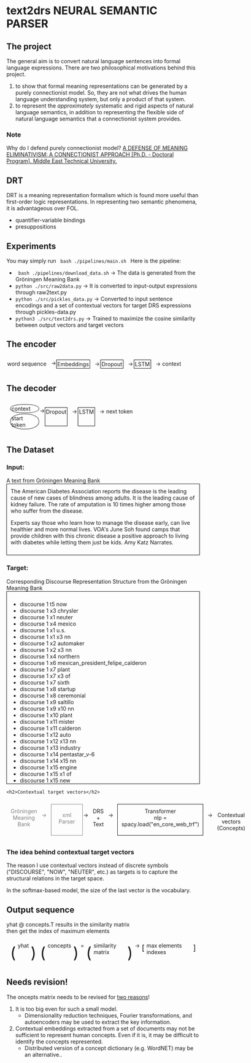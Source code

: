<h1>text2drs NEURAL SEMANTIC PARSER</h1>
<h2>The project</h2>
The general aim is to convert natural language sentences into formal language expressions. There are two philosophical motivations behind this project. 
<ol>
    <li>to show that formal meaning representations can be generated by a purely connectionist model. So, they are not what drives the human language understanding system, but only a product of that system.</li>
    <li>to represent the <i>approximately</i> systematic and rigid aspects of natural language semantics, in addition to representing the flexible side of natural language semantics that a connectionist system provides.</li>
</ol>
<h3>Note</h3><p>Why do I defend purely connectionist model? <a href="https://open.metu.edu.tr/handle/11511/96733"> A DEFENSE OF MEANING ELIMINATIVISM: A CONNECTIONIST APPROACH [Ph.D. - Doctoral Program]. Middle East Technical University.</a></p>

<h2>DRT</h2>
DRT is a meaning representation formalism which is found more useful than first-order logic representations. In representing two semantic phenomena, it is advantageous over FOL.
<ul>
    <li>quantifier-variable bindings </li>
    <li>presuppositions</li>
</ul>

<h2>Experiments</h2>
You may simply run <code> bash ./pipelines/main.sh </code>
Here is the pipeline:
<ul>
    <li><code> bash ./pipelines/download_data.sh</code> &rarr; The data is generated from the Gröningen Meaning Bank</li>
    <li><code>python ./src/raw2data.py</code> &rarr; It is converted to input-output expressions through raw2text.py</li>
    <li><code>python ./src/pickles_data.py</code> &rarr; Converted to input sentence encodings and a set of contextual vectors for target DRS expressions through pickles-data.py</li>
    <li><code>python3 ./src/text2drs.py</code> &rarr; Trained to maximize the cosine similarity between output vectors and target vectors </li>
</ul>
    
    
<h2> The encoder </h2>
<div style="display:flex; ">
    <div style="padding:2px; margin: 2% 2% 2% 0%;"> word sequence </div>
    <div style="margin: 2% 0% 2% 0%;"> &rarr;</div>
    <div style="border:1px solid #000000; padding:2px; margin: 2% 2% 2% 0%;">Embeddings</div>
    <div style="padding:2px; margin: 2% 0% 2% 0%;"> &rarr;</div>
    <div style="border:1px solid #000000; padding:2px; margin: 2% 2% 2% 0%;">Dropout</div>
    <div style="padding:2px; margin: 2% 0% 2% 0%;"> &rarr;</div> 
    <div style="border:1px solid #000000; padding:2px; margin: 2% 2% 2% 0%;">LSTM</div>
    <div style="padding:2px; margin: 2% 0% 2% 0%;"> &rarr;</div> 
    <div style="padding:2px; margin: 2% 2% 2% 0%;"> context </div>
</div>

    
    
<h2>The decoder </h2>
<div style="display:flex; padding:2%; ">
    <div>
        <div style="border:1px solid; border-radius: 45%; padding:2px;  margin: 2% 2% 2% 0%;"> context </div>
        <div style="border:1px solid; border-radius: 45%; padding:2px;  margin: 2% 2% 2% 0%;"> start token </div> 
    </div>
    <div style="margin: 2% 0% 2% 0%;"> &rarr;</div>
    <div style="border:1px solid #000000; padding:2px; margin: 2% 2% 2% 0%;">Dropout</div>
    <div style="padding:2px; margin: 2% 0% 2% 0%;"> &rarr;</div>
    <div style="border:1px solid #000000; padding:2px; margin: 2% 2% 2% 0%;">LSTM</div>
    <div style="padding:2px; margin: 2% 0% 2% 0%;"> &rarr;</div> 
    <div style="padding:2px; margin: 2% 2% 2% 0%;"> next token </div>
</div>
    
    
<h2> The Dataset </h2>
<div><h3>Input:</h3> A text from Gröningen Meaning Bank
    <div style="border: 1px solid black; padding:2%;">
        The American Diabetes Association reports the disease is the leading cause of
new cases of blindness among adults. It is the leading cause of kidney failure.
The rate of amputation is 10 times higher among those who suffer from the
disease.

Experts say those who learn how to manage the disease early, can live healthier
and more normal lives. VOA's June Soh found camps that provide children with
this chronic disease a positive approach to living with diabetes while letting
them just be kids. Amy Katz Narrates. 
    </div>
</div>
<div>
    <h3>Target:</h3> Corresponding Discourse Representation Structure from the Gröningen Meaning Bank
    <div style="border: 1px solid black; padding:2%; overflow: scroll;height:30rem;">
        <ul>
            <li>discourse 1 t5 now</li>
            <li>discourse 1 x3 chrysler</li>
            <li>discourse 1 x1 neuter</li>
            <li>discourse 1 x4 mexico</li>
            <li>discourse 1 x1 u.s.</li>
            <li>discourse 1 x1 x3 nn</li>
            <li>discourse 1 x2 automaker</li>
            <li>discourse 1 x2 x3 nn</li>
            <li>discourse 1 x4 northern</li>
            <li>discourse 1 x6 mexican_president_felipe_calderon</li>
            <li>discourse 1 x7 plant</li>
            <li>discourse 1 x7 x3 of</li>
            <li>discourse 1 x7 sixth</li>
            <li>discourse 1 x8 startup</li>
            <li>discourse 1 x8 ceremonial</li>
            <li>discourse 1 x9 saltillo</li>
            <li>discourse 1 x9 x10 nn</li>
            <li>discourse 1 x10 plant</li>
            <li>discourse 1 x11 mister</li>
            <li>discourse 1 x11 calderon</li>
            <li>discourse 1 x12 auto</li>
            <li>discourse 1 x12 x13 nn</li>
            <li>discourse 1 x13 industry</li>
            <li>discourse 1 x14 pentastar_v-6</li>
            <li>discourse 1 x14 x15 nn</li>
            <li>discourse 1 x15 engine</li>
            <li>discourse 1 x15 x1 of</li>
            <li>discourse 1 x15 new</li>
            <li>discourse 1 x15 fuel-efficient</li>
            <li>discourse 1 x16 dodge</li>
            <li>discourse 1 x17 jeep</li>
            <li>discourse 1 e21 build</li>
            <li>discourse 1 x19 engine</li>
            <li>discourse 1 x20 year</li>
            <li>discourse 1 x18 capacity</li>
            <li>discourse 1 x19</li>
            <li>discourse 1 x19 x20 per</li>
            <li>discourse 1 e21 x18 Agent</li>
            <li>discourse 1 e21 x19 Product</li>
            <li>discourse 1 x25 new</li>
            <li>discourse 1 x25 plant</li>
            <li>discourse 1 x26 dollar</li>
            <li>discourse 1 x24 engine</li>
            <li>discourse 1 x24 x25 nn</li>
            <li>discourse 1 x26</li>
            <li>discourse 1 x25 x26 rel</li>
            <li>discourse 1 e27 open</li>
            <li>discourse 1 x25 x4 in</li>
            <li>discourse 1 e27 x3 Agent</li>
            <li>discourse 1 e27 x25 Theme</li>
            <li>discourse 1 x28 t5</li>
            <li>discourse 1 x28 t29 temp_included</li>
            <li>discourse 1 e27 t29 temp_abut</li>
            <li>discourse 1 e31 say</li>
            <li>discourse 1 e31 x6 Agent</li>
            <li>discourse 1 e31 p32 Topic</li>
            <li>discourse 1 p32</li>
            <li>discourse 1 e31 t33 temp_included</li>
            <li>discourse 1 t33 t5 temp_before</li>
            <li>discourse 1 x10 friday</li>
            <li>discourse 1 x8 x10 of</li>
            <li>discourse 1 e31 x8 during</li>
            <li>discourse 1</li>
            <li>discourse 1 e35 create</li>
            <li>discourse 1 x34 job</li>
            <li>discourse 1 x7 x4 in</li>
            <li>discourse 1 x34</li>
            <li>discourse 1 e35 x7 Agent</li>
            <li>discourse 1 e35 x34 Product</li>
            <li>discourse 1 e35 t36 temp_included</li>
            <li>discourse 1 t5 t36 temp_before</li>
            <li>discourse 1 e38 say</li>
            <li>discourse 1 e38 x11 Agent</li>
            <li>discourse 1 e38 p39 Topic</li>
            <li>discourse 1 p39</li>
            <li>discourse 1 e38 t40 temp_included</li>
            <li>discourse 1 t40 t5 temp_before</li>
            <li>discourse 1 x41 leader</li>
            <li>discourse 1 x41 worldwide</li>
            <li>discourse 1 e42 become</li>
            <li>discourse 1 x41 x13 in</li>
            <li>discourse 1 e42 x4 agent</li>
            <li>discourse 1 e42 x41 patient</li>
            <li>discourse 1 x43 t5</li>
            <li>discourse 1 x43 t44 temp_included</li>
            <li>discourse 1 e42 t44 temp_abut</li>
            <li>discourse 1 e46 plan</li>
            <li>discourse 1 e46 x3 Experiencer</li>
            <li>discourse 1 e46 p47 Theme</li>
            <li>discourse 1 p47</li>
            <li>discourse 1 e46 t48 temp_included</li>
            <li>discourse 1 t48 t5</li>
            <li>discourse 1 e51 build</li>
            <li>discourse 1 x49 ram</li>
            <li>discourse 1 x49 x50 nn</li>
            <li>discourse 1 x50 vehicle</li>
            <li>discourse 1 x16 x17 rel</li>
            <li>discourse 1 x16 x50 rel</li>
            <li>discourse 1 x3 x16 rel</li>
            <li>discourse 1 x15 x3 for</li>
            <li>discourse 1 e51 x3 Agent</li>
            <li>discourse 1 e51 x15 Product</li>
            <li>discourse 1 e54 say</li>
            <li>discourse 1 x53 official</li>
            <li>discourse 1 x53 mexican</li>
            <li>discourse 1 e54 x53 Agent</li>
            <li>discourse 1 e54 p55 Topic</li>
            <li>discourse 1 p55</li>
            <li>discourse 1 e54 t56 temp_included</li>
            <li>discourse 1 t56 t5</li>
            <li>discourse 1</li>
            <li>discourse 1 e57 have</li>
            <li>discourse 1 e57 x25 Agent</li>
            <li>discourse 1 e57 x18 Patient</li>
            <li>discourse 1 e57 t58 temp_included</li>
            <li>discourse 1 t5 t58 temp_before</li>
            <li>discourse 2 x25 new</li>
            <li>discourse 2 x25 plant</li>
            <li>discourse 2 x26 dollar</li>
            <li>discourse 2 x24 engine</li>
            <li>discourse 2 x24 x25 nn</li>
            <li>discourse 2 x26</li>
            <li>discourse 2 x25 x26 rel</li>
            <li>discourse 2 e27 open</li>
            <li>discourse 2 x25 x4 in</li>
            <li>discourse 2 e27 x3 Agent</li>
            <li>discourse 2 e27 x25 Theme</li>
            <li>discourse 2 x28 t5</li>
            <li>discourse 2 x28 t29 temp_included</li>
            <li>discourse 2 e27 t29 temp_abut</li>
            <li>discourse 2 e31 say</li>
            <li>discourse 2 e31 x6 Agent</li>
            <li>discourse 2 e31 p32 Topic</li>
            <li>discourse 2 p32</li>
            <li>discourse 2 e31 t33 temp_included</li>
            <li>discourse 2 t33 t5 temp_before</li>
            <li>discourse 2 x10 friday</li>
            <li>discourse 2 x8 x10 of</li>
            <li>discourse 2 e31 x8 during</li>
            <li>discourse 2</li>
            <li>discourse 2 e35 create</li>
            <li>discourse 2 x34 job</li>
            <li>discourse 2 x7 x4 in</li>
            <li>discourse 2 x34</li>
            <li>discourse 2 e35 x7 Agent</li>
            <li>discourse 2 e35 x34 Product</li>
            <li>discourse 2 e35 t36 temp_included</li>
            <li>discourse 2 t5 t36 temp_before</li>
            <li>discourse 2 e38 say</li>
            <li>discourse 2 e38 x11 Agent</li>
            <li>discourse 2 e38 p39 Topic</li>
            <li>discourse 2 p39</li>
            <li>discourse 2 e38 t40 temp_included</li>
            <li>discourse 2 t40 t5 temp_before</li>
            <li>discourse 2 x41 leader</li>
            <li>discourse 2 x41 worldwide</li>
            <li>discourse 2 e42 become</li>
            <li>discourse 2 x41 x13 in</li>
            <li>discourse 2 e42 x4 agent</li>
            <li>discourse 2 e42 x41 patient</li>
            <li>discourse 2 x43 t5</li>
            <li>discourse 2 x43 t44 temp_included</li>
            <li>discourse 2 e42 t44 temp_abut</li>
            <li>discourse 2 e46 plan</li>
            <li>discourse 2 e46 x3 Experiencer</li>
            <li>discourse 2 e46 p47 Theme</li>
            <li>discourse 2 p47</li>
            <li>discourse 2 e46 t48 temp_included</li>
            <li>discourse 2 t48 t5</li>
            <li>discourse 2 e51 build</li>
            <li>discourse 2 x49 ram</li>
            <li>discourse 2 x49 x50 nn</li>
            <li>discourse 2 x50 vehicle</li>
            <li>discourse 2 x16 x17 rel</li>
            <li>discourse 2 x16 x50 rel</li>
            <li>discourse 2 x3 x16 rel</li>
            <li>discourse 2 x15 x3 for</li>
            <li>discourse 2 e51 x3 Agent</li>
            <li>discourse 2 e51 x15 Product</li>
            <li>discourse 2 e54 say</li>
            <li>discourse 2 x53 official</li>
            <li>discourse 2 x53 mexican</li>
            <li>discourse 2 e54 x53 Agent</li>
            <li>discourse 2 e54 p55 Topic</li>
            <li>discourse 2 p55</li>
            <li>discourse 2 e54 t56 temp_included</li>
            <li>discourse 2 t56 t5</li>
            <li>discourse 2</li>
            <li>discourse 2 e57 have</li>
            <li>discourse 2 e57 x25 Agent</li>
            <li>discourse 2 e57 x18 Patient</li>
            <li>discourse 2 e57 t58 temp_included</li>
            <li>discourse 2 t5 t58 temp_before</li>
        </ul>
    </div>
    </div>
    
    
    
    
    <h2>Contextual target vectors</h2>
<div style="display:flex; padding:2%;">
    <div style="border: 1px dashed white; text-align:center; padding:2% 2% 0% 0%; color:gray;">Gröningen <br> Meaning <br> Bank </div>
    <div style="border: 1px dashed white; text-align:center; padding:4% 2% 0% 0%; color:gray;"> &rarr;</div>
    <div style="border: 1px solid gray; text-align:center; padding:4%; color:gray;">xml Parser </div>
    <div style="border: 1px dashed white; text-align:center; padding:4% 2% 0% 0%;"> &rarr;</div>
    <div style="border: 1px dashed white; text-align:center; padding:2% 2% 0% 0%;">DRS <br> + <br> Text </div>
    <div style="border: 1px dashed white; text-align:center; padding:4% 2% 0% 0%;"> &rarr;</div>
    <div style="border: 1px solid black; text-align:center; padding:2%;">Transformer <br/> nlp = spacy.load("en_core_web_trf") </div>
    <div style="border: 1px dashed white; text-align:center; padding:4% 0% 0% 2%;"> &rarr;</div>
    <div style="border: 1px solid white; text-align:center;padding:2% 0% 0% 0%; margin:2%;">Contextual vectors (Concepts)</div>
</div>
<div>
    <h3>The idea behind contextual target vectors </h3>
    <p> The reason I use contextual vectors instead of discrete symbols ("DISCOURSE", "NOW", "NEUTER", etc.) as targets is to capture the structural relations in the target space. </p>
    <p>
        In the softmax-based model, the size of the last vector is the vocabulary. 
    </div>

<h2>Output sequence</h2>
<p> yhat @ concepts.T results in the similarity matrix <br/> then get the index of maximum elements </p>
<div style="display:flex; padding:5px;">
    <div style="font-size:40px; padding:5px;"> ( </div>
    <div style="padding: 0.5% 0 0 0;">yhat</div>
    <div style="font-size:40px; padding:5px;"> ) </div>
    <div style="font-size:40px; padding:5px;"> ( </div>
    <div style="padding: 0.5% 0 0 0;">concepts</div>
    <div style="font-size:40px; padding:5px;"> ) </div>
    <div style="padding: 0.5% 0 0 0;"> = </div>
    <div style="font-size:40px; padding:5px;"> ( </div>
    <div style="padding: 0.5% 0 0 0;">similarity matrix</div>
    <div style="font-size:40px; padding:5px;"> ) </div>
    <div style="padding: 0.5% 0 0 0;"> &rarr; </div>
    <div style="font-size:20px; padding:5px;"> [ </div>
    <div style="padding: 0.5% 0 0 0;">max elements indexes</div>
    <div style="font-size:20px; padding:5px;"> ] </div>
</div>
<h2>Needs revision!</h2>
The oncepts matrix needs to be revised for <u>two reasons</u>! 
<ol>
    <li>It is too big even for such a small model. 
        <ul>
            <li>
                Dimensionality reduction techniques, Fourier transformations, and autoencoders may be used to extract the key information.
            </li>
        </ul>
    </li>
    <li>Contextual embeddings extracted from a set of documents may not be sufficient to represent human concepts. Even if it is, it may be difficult to identify the concepts represented.
        <ul>
            <li>
                Distributed version of a concept dictionary (e.g. WordNET) may be an alternative..
            </li>
        </ul>
    </li>
    
